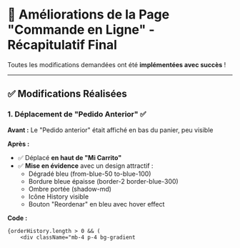# 🎉 Améliorations de la Page "Commande en Ligne" - Récapitulatif Final

Toutes les modifications demandées ont été **implémentées avec succès** !

---

## ✅ Modifications Réalisées

### 1. **Déplacement de "Pedido Anterior"** ✅

**Avant :** Le "Pedido anterior" était affiché en bas du panier, peu visible

**Après :**
- ✅ Déplacé **en haut de "Mi Carrito"**
- ✅ **Mise en évidence** avec un design attractif :
  - Dégradé bleu (from-blue-50 to-blue-100)
  - Bordure bleue épaisse (border-2 border-blue-300)
  - Ombre portée (shadow-md)
  - Icône History visible
  - Bouton "Reordenar" en bleu avec hover effect

**Code :**
```tsx
{orderHistory.length > 0 && (
    <div className="mb-4 p-4 bg-gradient
